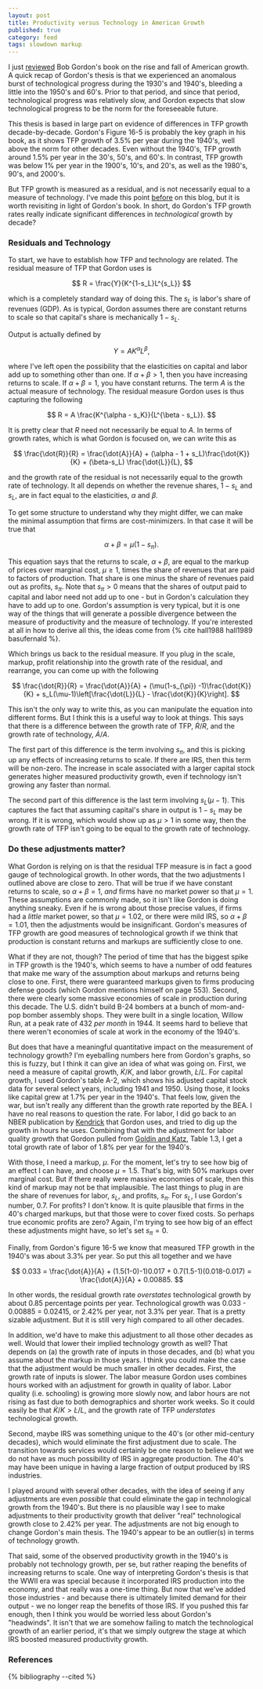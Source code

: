 ```yaml
---
layout: post
title: Productivity versus Technology in American Growth
published: true
category: feed
tags: slowdown markup
---
```


I just [reviewed](https://growthecon.com/blog/Gordon-Review/) Bob Gordon's book on the rise and fall of American growth. A quick recap of Gordon's thesis is that we experienced an anomalous burst of technological progress during the 1930's and 1940's, bleeding a little into the 1950's and 60's. Prior to that period, and since that period, technological progress was relatively slow, and Gordon expects that slow technological progress to be the norm for the foreseeable future. 

This thesis is based in large part on evidence of differences in TFP growth decade-by-decade. Gordon's Figure 16-5 is probably the key graph in his book, as it shows TFP growth of 3.5% per year during the 1940's, well above the norm for other decades. Even without the 1940's, TFP growth around 1.5% per year in the 30's, 50's, and 60's. In contrast, TFP growth was below 1% per year in the 1900's, 10's, and 20's, as well as the 1980's, 90's, and 2000's. 

But TFP growth is measured as a residual, and is not necessarily equal to a measure of technology. I've made this point [before](https://growthecon.com/blog/labors-share-profits-and-the-productivity-slowdown/) on this blog, but it is worth revisiting in light of Gordon's book. In short, do Gordon's TFP growth rates really indicate significant differences in *technological* growth by decade?

### Residuals and Technology

To start, we have to establish how TFP and technology are related. The residual measure of TFP that Gordon uses is

$$
R = \frac{Y}{K^{1-s_L}L^{s_L}}
$$ 

which is a completely standard way of doing this. The $s_L$ is labor's share of revenues (GDP). As is typical, Gordon assumes there are constant returns to scale so that capital's share is mechanically $1-s_L$.

Output is actually defined by

$$
Y = A K^{\alpha} L^{\beta},
$$

where I've left open the possibility that the elasticities on capital and labor add up to something other than one. If $\alpha+\beta>1$, then you have increasing returns to scale. If $\alpha+\beta=1$, you have constant returns. The term $A$ is the actual measure of technology. The residual measure Gordon uses is thus capturing the following

$$
R = A \frac{K^{\alpha - s_K}}{L^{\beta - s_L}}.
$$

It is pretty clear that $R$ need not necessarily be equal to $A$. In terms of growth rates, which is what Gordon is focused on, we can write this as

$$
\frac{\dot{R}}{R} = \frac{\dot{A}}{A} + (\alpha - 1 + s_L)\frac{\dot{K}}{K} + (\beta-s_L) \frac{\dot{L}}{L},
$$

and the growth rate of the residual is not necessarily equal to the growth rate of technology. It all depends on whether the revenue shares, $1-s_L$ and $s_L$, are in fact equal to the elasticities, $\alpha$ and $\beta$.

To get some structure to understand why they might differ, we can make the minimal assumption that firms are cost-minimizers. In that case it will be true that

$$
\alpha + \beta = \mu(1-s_{\pi}).
$$

This equation says that the returns to scale, $\alpha + \beta$, are equal to the markup of prices over marginal cost, $\mu \geq 1$, times the share of revenues that are paid to factors of production. That share is one minus the share of revenues paid out as profits, $s_{\pi}$. Note that $s_{\pi} > 0$ means that the shares of output paid to capital and labor need not add up to one - but in Gordon's calculation they have to add up to one. Gordon's assumption is very typical, but it is one way of the things that will generate a possible divergence between the measure of productivity and the measure of technology. If you're interested at all in how to derive all this, the ideas come from {% cite hall1988 hall1989 basufernald %}.

Which brings us back to the residual measure. If you plug in the scale, markup, profit relationship into the growth rate of the residual, and rearrange, you can come up with the following

$$
\frac{\dot{R}}{R} = \frac{\dot{A}}{A} + (\mu(1-s_{\pi}) -1)\frac{\dot{K}}{K} + s_L(\mu-1)\left[\frac{\dot{L}}{L} - \frac{\dot{K}}{K}\right].
$$

This isn't the only way to write this, as you can manipulate the equation into different forms. But I think this is a useful way to look at things. This says that there is a difference between the growth rate of TFP, $\dot{R}/R$, and the growth rate of technology, $\dot{A}/A$. 

The first part of this difference is the term involving $s_{\pi}$, and this is picking up any effects of increasing returns to scale. If there are IRS, then this term will be non-zero. The increase in scale associated with a larger capital stock generates higher measured productivity growth, even if technology isn't growing any faster than normal. 

The second part of this difference is the last term involving $s_L(\mu-1)$. This captures the fact that assuming capital's share in output is $1-s_L$ may be wrong. If it is wrong, which would show up as $\mu>1$ in some way, then the growth rate of TFP isn't going to be equal to the growth rate of technology. 

### Do these adjustments matter?

What Gordon is relying on is that the residual TFP measure is in fact a good gauge of technological growth. In other words, that the two adjustments I outlined above are close to zero. That will be true if we have constant returns to scale, so $\alpha+\beta = 1$, *and* firms have no market power so that $\mu=1$. These assumptions are commonly made, so it isn't like Gordon is doing anything sneaky. Even if he is wrong about those precise values, if firms had a *little* market power, so that $\mu=1.02$, or there were mild IRS, so $\alpha+\beta=1.01$, then the adjustments would be insignificant. Gordon's measures of TFP growth are good measures of technological growth if we think that production is constant returns and markups are sufficiently close to one.

What if they are not, though? The period of time that has the biggest spike in TFP growth is the 1940's, which seems to have a number of odd features that make me wary of the assumption about markups and returns being close to one. First, there were guaranteed markups given to firms producing defense goods (which Gordon mentions himself on page 553). Second, there were clearly some massive economies of scale in production during this decade. The U.S. didn't build B-24 bombers at a bunch of mom-and-pop bomber assembly shops. They were built in a single location, Willow Run, at a peak rate of 432 *per month* in 1944. It seems hard to believe that there weren't economies of scale at work in the economy of the 1940's. 

But does that have a meaningful quantitative impact on the measurement of technology growth? I'm eyeballing numbers here from Gordon's graphs, so this is fuzzy, but I think it can give an idea of what was going on. First, we need a measure of capital growth, $\dot{K}/K$, and labor growth, $\dot{L}/L$. For capital growth, I used Gordon's table A-2, which shows his adjusted capital stock data for several select years, including 1941 and 1950. Using those, it looks like capital grew at 1.7% per year in the 1940's. That feels low, given the war, but isn't really any different than the growth rate reported by the BEA. I have no real reasons to question the rate. For labor, I did go back to an NBER publication by [Kendrick](http://papers.nber.org/books/kend61-1) that Gordon uses, and tried to dig up the growth in hours he uses. Combining that with the adjustment for labor quality growth that Gordon pulled from [Goldin and Katz](http://s3.amazonaws.com/zanran_storage/www.hup.harvard.edu/ContentPages/50365105.pdf), Table 1.3, I get a total growth rate of labor of 1.8% per year for the 1940's. 

With those, I need a markup, $\mu$. For the moment, let's try to see how big of an effect I can have, and choose $\mu=1.5$. That's big, with 50% markups over marginal cost. But if there really were massive economies of scale, then this kind of markup may not be that implausible. The last things to plug in are the share of revenues for labor, $s_L$, and profits, $s_{\pi}$. For $s_L$, I use Gordon's number, 0.7. For profits? I don't know. It is quite plausible that firms in the 40's charged markups, but that those were to cover fixed costs. So perhaps true economic profits are zero? Again, I'm trying to see how big of an effect these adjustments might have, so let's set $s_{\pi} =0$. 

Finally, from Gordon's figure 16-5 we know that measured TFP growth in the 1940's was about 3.3% per year. So put this all together and we have

$$
0.033 = \frac{\dot{A}}{A} + (1.5(1-0)-1)0.017 + 0.7(1.5-1)(0.018-0.017) = \frac{\dot{A}}{A} + 0.00885.
$$

In other words, the residual growth rate *overstates* technological growth by about 0.85 percentage points per year. Technological growth was 0.033 - 0.00885 = 0.02415, or 2.42% per year, not 3.3% per year. That is a pretty sizable adjustment. But it is still very high compared to all other decades. 

In addition, we'd have to make this adjustment to all those other decades as well. Would that lower their implied technology growth as well? That depends on (a) the growth rate of inputs in those decades, and (b) what you assume about the markup in those years. I think you could make the case that the adjustment would be much smaller in other decades. First, the growth rate of inputs is slower. The labor measure Gordon uses combines hours worked with an adjustment for growth in quality of labor. Labor quality (i.e. schooling) is growing more slowly now, and labor hours are not rising as fast due to both demographics and shorter work weeks. So it could easily be that $\dot{K}/K > \dot{L}/L$, and the growth rate of TFP *understates* technological growth. 

Second, maybe IRS was something unique to the 40's (or other mid-century decades), which would eliminate the first adjustment due to scale. The transition towards services would certainly be one reason to believe that we do not have as much possibility of IRS in aggregate production. The 40's may have been unique in having a large fraction of output produced by IRS industries.

I played around with several other decades, with the idea of seeing if any adjustments are even *possible* that could eliminate the gap in technological growth from the 1940's. But there is no plausible way I see to make adjustments to their productivity growth that deliver "real" technological growth close to 2.42% per year. The adjustments are not big enough to change Gordon's main thesis. The 1940's appear to be an outlier(s) in terms of technology growth. 

That said, some of the observed productivity growth in the 1940's is probably not technology growth, per se, but rather reaping the benefits of increasing returns to scale. One way of interpreting Gordon's thesis is that the WWII era was special because it incorporated IRS production into the economy, and that really was a one-time thing. But now that we've added those industries - and because there is ultimately limited demand for their output - we no longer reap the benefits of those IRS. If you pushed this far enough, then I think you would be worried less about Gordon's "headwinds". It isn't that we are somehow failing to match the technological growth of an earlier period, it's that we simply outgrew the stage at which IRS boosted measured productivity growth.

### References
{% bibliography --cited %}
